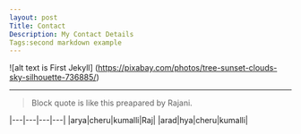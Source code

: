 ```yaml
---
layout: post
Title: Contact
Description: My Contact Details
Tags:second markdown example
---
```


![alt text is First Jekyll] (https://pixabay.com/photos/tree-sunset-clouds-sky-silhouette-736885/)


----------------
>Block quote is like this
>preapared by Rajani.

|---|---|---|---|
|arya|cheru|kumalli|Raj|
|arad|hya|cheru|kumalli|
